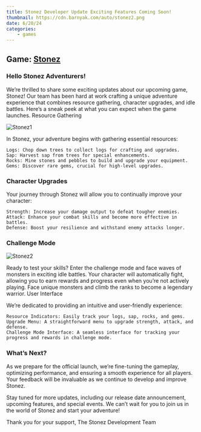 ```yaml
---
title: Stonez Developer Update Exciting Features Coming Soon!
thumbnail: https://cdn.barnyak.com/auto/stonez2.png
date: 6/20/24
categories:
    - games
---
```

## Game: [Stonez](https://barnyak.com)

### Hello Stonez Adventurers!

We’re thrilled to share some exciting updates about our upcoming game, Stonez! Our team has been hard at work crafting a unique adventure experience that combines resource gathering, character upgrades, and idle battles. Here’s a sneak peek at what you can expect when the game launches.
Resource Gathering

![Stonez1](https://cdn.barnyak.com/auto/stonez1.png)

In Stonez, your adventure begins with gathering essential resources:

    Logs: Chop down trees to collect logs for crafting and upgrades.
    Sap: Harvest sap from trees for special enhancements.
    Rocks: Mine stones and pebbles to build and upgrade your equipment.
    Gems: Discover rare gems, crucial for high-level upgrades.

### Character Upgrades

Your journey through Stonez will allow you to continually improve your character:

    Strength: Increase your damage output to defeat tougher enemies.
    Attack: Enhance your combat skills and become more effective in battles.
    Defense: Boost your resilience and withstand enemy attacks longer.

### Challenge Mode

![Stonez2](https://cdn.barnyak.com/auto/stonez2.png)

Ready to test your skills? Enter the challenge mode and face waves of monsters in exciting idle battles. Your character will automatically fight, allowing you to earn rewards and progress even when you’re not actively playing. Face unique monsters and climb the ranks to become a legendary warrior.
User Interface

We’re dedicated to providing an intuitive and user-friendly experience:

    Resource Indicators: Easily track your logs, sap, rocks, and gems.
    Upgrade Menu: A straightforward menu to upgrade strength, attack, and defense.
    Challenge Mode Interface: A seamless interface for tracking your progress and rewards in challenge mode.

### What’s Next?

As we prepare for the official launch, we’re fine-tuning the gameplay, optimizing performance, and ensuring a smooth experience for all players. Your feedback will be invaluable as we continue to develop and improve Stonez.

Stay tuned for more updates, including our release date announcement, upcoming features, and special events. We can’t wait for you to join us in the world of Stonez and start your adventure!

Thank you for your support,
The Stonez Development Team
